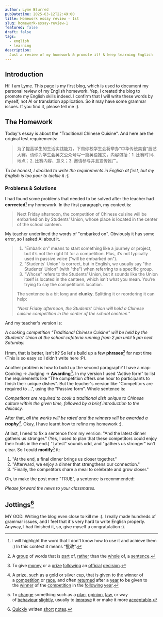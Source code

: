 ```yaml
---
author: Lyme Blurred
pubDatetime: 2025-03-12T22:49:00
title: Homework essay review - 1st
slug: homework-essay-review-1
featured: false
draft: false
tags:
  - english
  - learning
description: 
  Just a review of my homework & promote it! & keep learning English
---
```


## Introduction

Hi! I am Lyme. This page is my first blog, which is used to document my personal review of my English homework. Yep, I created the blog to promote my English skills indeed. I confirm that I will write these words by myself, not AI or translation application. So it may have some grammar issues. If you find it, please tell me :).

## The Homework

Today's essay is about the "Traditional Chinese Cuisine". And here are the original test requirements:

> 为了提高学生的生活实践能力，下周你校学生会将举办“中华传统美食”厨艺大赛。请你为学生会英文公众号写一篇英语推文，内容包括：1. 比赛时间、地点；2. 比赛内容、意义；3. 邀请参与并且宣传推广。

_To be honest, I decided to write the requirements in English at first, but my English is too poor to tackle it :(._

### Problems & Solutions

I had found some problems that needed to be solved after the teacher had **corrected**[^1] my homework. In the first paragraph, my context is:

> Next Friday afternoon, the competition of Chinese cuisine will be embarked on by Students' Union, whose place is located in the center of the school canteen.

My teacher underlined the words of "embarked on". Obviously it has some error, so I asked AI about it.

> 1. "Embark on" means to start something like a journey or project, but it’s not the right fit for a competition. Plus, it’s not typically used in passive voice ("will be embarked on").
> 2. "Students' Union" is correct, but in English, we usually say "the Students’ Union" (with "the") when referring to a specific group.
> 3. "Whose" refers to the Students’ Union, but it sounds like the Union itself is located in the canteen, which isn’t what you mean. You’re trying to say the competition’s location.
> 
> The sentence is a bit long and **clunky**. Splitting it or reordering it can help:
> 
> _"Next Friday afternoon, the Students’ Union will hold a Chinese cuisine competition in the center of the school canteen."_

And my teacher's version is:

_A cooking competition "Traditional Chinese Cuisine" will be held by the Students' Union at the school cafeteria running from 2 pm until 5 pm next Saturday._

Hmm, that is better, isn't it? So let's build up a few **phrases**[^2] for next time (This is so easy so I didn't write here :P).

Another problem is how to build up the second paragraph? I have a map: Cooking -> Judging -> **Awarding**[^3]. In my version I used "Active form" to list the requirements like "The competition offers one hour to participants to finish their unique dishes". But the teacher's version like "Competitors are required to ...", using the "Passive form". Whole sentence is:

_Competitors are required to cook a traditional dish unique to Chinese culture within the given time, followed by a brief introduction to the delicacy._

After that, _all the works will be rated and the winners will be awarded a **trophy**[^4]._ Okay, I have learnt how to refine my homework :).

At last, I need to fix a sentence from my version: "And the latest dinner gathers us stronger." (Yes, I used to plan that these competitors could enjoy their fruits in the end.) "Latest" sounds odd, and "gathers us stronger" isn't clear. So I could **modify**[^5] it:

1. "At the end, a final dinner brings us closer together."
2. "Afterward, we enjoy a dinner that strengthens our connection."
3. "Finally, the competitors share a meal to celebrate and grow closer."

Oh, to make the post more "TRUE", a sentence is recommended:

_Please forward the news to your classmates._

## Jottings[^6]

MY GOD. Writing the blog even close to kill me :(. I really made hundreds of grammar issues, and I feel that it's very hard to write English properly. Anyway, I had finished it, so, give myself a congratulation :).

[^1]: I will highlight the word that I don't know how to use it and achieve them :) In this context it means “批改”.
[^2]: A [group](https://dictionary.cambridge.org/dictionary/english/group "group") of words that is [part](https://dictionary.cambridge.org/dictionary/english/part "part") of, [rather](https://dictionary.cambridge.org/dictionary/english/rather "rather") than the [whole](https://dictionary.cambridge.org/dictionary/english/whole "whole") of, a [sentence](https://dictionary.cambridge.org/dictionary/english/sentence "sentence").
[^3]: To give [money](https://dictionary.cambridge.org/dictionary/english/money "money") or a [prize](https://dictionary.cambridge.org/dictionary/english/prize "prize") [following](https://dictionary.cambridge.org/dictionary/english/following "following") an [official](https://dictionary.cambridge.org/dictionary/english/official "official") [decision](https://dictionary.cambridge.org/dictionary/english/decision "decision").
[^4]: A [prize](https://dictionary.cambridge.org/dictionary/english/prize "prize"), such as a [gold](https://dictionary.cambridge.org/dictionary/english/gold "gold") or [silver](https://dictionary.cambridge.org/dictionary/english/silver "silver") [cup](https://dictionary.cambridge.org/dictionary/english/cup "cup"), that is given to the [winner](https://dictionary.cambridge.org/dictionary/english/winner "winner") of a [competition](https://dictionary.cambridge.org/dictionary/english/competition "competition") or [race](https://dictionary.cambridge.org/dictionary/english/race "race"), and often [returned](https://dictionary.cambridge.org/dictionary/english/returned "returned") after a [year](https://dictionary.cambridge.org/dictionary/english/year "year") to be given to the [winner](https://dictionary.cambridge.org/dictionary/english/winner "winner") of the [competition](https://dictionary.cambridge.org/dictionary/english/competition "competition") in the [following](https://dictionary.cambridge.org/dictionary/english/following "following") [year](https://dictionary.cambridge.org/dictionary/english/year "year").
[^5]: To [change](https://dictionary.cambridge.org/dictionary/english/change "change") something such as a [plan](https://dictionary.cambridge.org/dictionary/english/plan "plan"), [opinion](https://dictionary.cambridge.org/dictionary/english/opinion "opinion"), [law](https://dictionary.cambridge.org/dictionary/english/law "law"), or way of [behaviour](https://dictionary.cambridge.org/dictionary/english/behaviour "behaviour") [slightly](https://dictionary.cambridge.org/dictionary/english/slightly "slightly"), usually to [improve](https://dictionary.cambridge.org/dictionary/english/improve "improve") it or make it more [acceptable](https://dictionary.cambridge.org/dictionary/english/acceptable "acceptable").
[^6]: [Quickly](https://dictionary.cambridge.org/dictionary/english/quick "quickly") written [short](https://dictionary.cambridge.org/dictionary/english/short "short") [notes](https://dictionary.cambridge.org/dictionary/english/note "notes").
